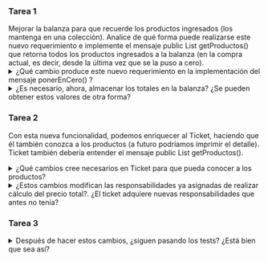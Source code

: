 <h3> Tarea 1 </h3>
Mejorar la balanza para que recuerde los productos ingresados (los mantenga en una colección). Analice de qué forma puede realizarse este nuevo requerimiento e implemente el mensaje 
public List<Producto> getProductos() que retorna todos los productos ingresados a la balanza (en la compra actual, es decir, desde la última vez que se la puso a cero).

<div>
  <details>
  <summary>¿Qué cambio produce este nuevo requerimiento en la implementación del mensaje ponerEnCero() ?</summary>
  <div>
    <p> En este caso, poner en 0 seria restablecer la lista de los Productos en null </p>
  </div>
  </details>
  <details>
  <summary>¿Es necesario, ahora, almacenar los totales en la balanza? ¿Se pueden obtener estos valores de otra forma?</summary>
  <div>
    <p> Los totales se deberian almacenar en el ticket (?), deberia encargarse de realizar los montos totales  </p>
  </div>
</details>
</div>

<h3> Tarea 2 </h3>
<p> Con esta nueva funcionalidad, podemos enriquecer al Ticket, haciendo que él también conozca a los productos (a futuro podríamos imprimir el detalle). Ticket también debería entender el mensaje  public List<Producto> getProductos(). 
  <details>
  <summary>¿Qué cambios cree necesarios en Ticket para que pueda conocer a los productos?</summary>
  <div>
    <p> Podria tener una relacion con una balanza, la cual tiene todos los productos? osea tener un objeto balanza dentro del ticket (> acoplamiento) </p>
  </div>
  </details>

  <details>
  <summary>¿Estos cambios modifican las responsabilidades ya asignadas de realizar cálculo del precio total?. ¿El ticket adquiere nuevas responsabilidades que antes no tenía?</summary>
  <div>
    <p> Pasaria la responsaiblidad al ticket de realziar los calculos totales </p>
  </div>
  </details>
</p>

<h3> Tarea 3 </h3>
<details>
  <summary>Después de hacer estos cambios, ¿siguen pasando los tests? ¿Está bien que sea así?</summary>
  <div>
    <p> Se deberian reefactorizar los test, ya que cambio el modelo. No estan correctos </p>
  </div>
</details>


